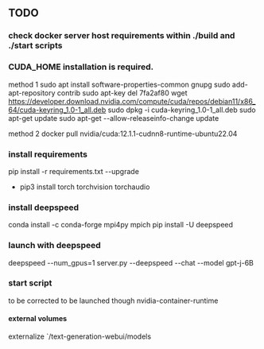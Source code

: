 ## TODO

### check docker server host requirements within ./build and ./start scripts

### CUDA_HOME installation is required.

method 1
sudo apt install software-properties-common gnupg
sudo add-apt-repository contrib
sudo apt-key del 7fa2af80
wget https://developer.download.nvidia.com/compute/cuda/repos/debian11/x86_64/cuda-keyring_1.0-1_all.deb
sudo dpkg -i cuda-keyring_1.0-1_all.deb
sudo apt-get update
sudo apt-get --allow-releaseinfo-change update

method 2
docker pull nvidia/cuda:12.1.1-cudnn8-runtime-ubuntu22.04




### install requirements 
pip install -r requirements.txt --upgrade
+ pip3 install torch torchvision torchaudio


### install deepspeed
conda install -c conda-forge mpi4py mpich
pip install -U deepspeed

### launch with deepspeed
deepspeed --num_gpus=1 server.py --deepspeed --chat --model gpt-j-6B

### start script
to be corrected to be launched though nvidia-container-runtime

#### external volumes
externalize `/text-generation-webui/models
